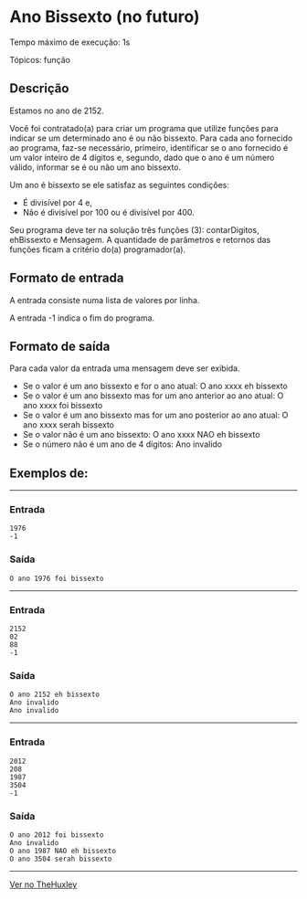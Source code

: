 # Ano Bissexto (no futuro)

Tempo máximo de execução: 1s

Tópicos: função

## Descrição

Estamos no ano de 2152.

Você foi contratado(a) para criar um programa que utilize funções para indicar se um determinado ano é ou não bissexto. Para cada ano fornecido ao programa, faz-se necessário, primeiro, identificar se o ano fornecido é um valor inteiro de 4 dígitos e, segundo, dado que o ano é um número válido, informar se é ou não um ano bissexto. 

Um ano é bissexto se ele satisfaz as seguintes condições:
* É divisível por 4 e,
* Não é divisível por 100 ou é divisível por 400.

Seu programa deve ter na solução três funções (3): contarDigitos, ehBissexto e Mensagem. A quantidade de parâmetros e retornos das funções ficam a critério do(a) programador(a).

## Formato de entrada

A entrada consiste numa lista de valores por linha. 

A entrada -1 indica o fim do programa.



## Formato de saída

Para cada valor da entrada uma mensagem deve ser exibida.

* Se o valor é um ano bissexto e for o ano atual: O ano xxxx eh bissexto
* Se o valor é um ano bissexto mas for um ano anterior ao ano atual: O ano xxxx foi bissexto
* Se o valor é um ano bissexto mas for um ano posterior ao ano atual: O ano xxxx serah bissexto
* Se o valor não é um ano bissexto: O ano xxxx NAO eh bissexto
* Se o número não é um ano de 4 dígitos: Ano invalido

## Exemplos de:

--------------------------------------

### Entrada

    1976
    -1

### Saída

    O ano 1976 foi bissexto

--------------------------------------

### Entrada

    2152
    02
    88
    -1

### Saída

    O ano 2152 eh bissexto
    Ano invalido
    Ano invalido

--------------------------------------

### Entrada

    2012
    208
    1987
    3504
    -1

### Saída

    O ano 2012 foi bissexto
    Ano invalido
    O ano 1987 NAO eh bissexto
    O ano 3504 serah bissexto
    
--------------------------------------

[Ver no TheHuxley](https://thehuxley.com/problem/3725?quizId=7972)